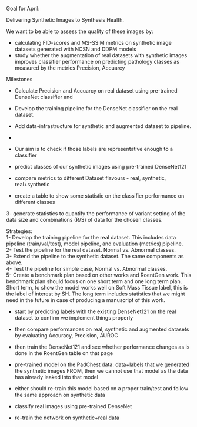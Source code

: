 Goal for April:

Delivering Synthetic Images to Synthesis Health. 

We want to be able to assess the quality of these images by:
- calculating FID-scores and MS-SSIM metrics on synthetic image datasets generated with NCSN and DDPM models 
- study whether the augmentation of real datasets with synthetic images improves classifier performance on predicting pathology classes as measured by the metrics Precision, Accuarcy


Milestones

- Calculate Precision and Accuarcy on real dataset using pre-trained DenseNet classifier and 
- Develop the training pipeline for the DenseNet classifier on the real dataset.
- Add data-infrastructure for synthetic and augmented dataset to pipeline.
- 

- Our aim is to check if those labels are representative enough to a classifier
- predict classes of our synthetic images using pre-trained DenseNet121
- compare metrics to different Dataset flavours - real, synthetic, real+synthetic
- create a table to show some statistic on the classifier performance on different classes

3- generate statistics to quantify the performance of variant setting of the data size and combinations (R/S) of data for the chosen classes.


Strategies:  
1- Develop the training pipeline for the real dataset. 
This includes data pipeline (train/val/test), model pipeline, and evaluation (metrics) pipeline.  
2- Test the pipeline for the real dataset. Normal vs. Abnormal classes.  
3- Extend the pipeline to the synthetic dataset. The same components as above.  
4- Test the pipeline for simple case, Normal vs. Abnormal classes.  
5- Create a benchmark plan based on other works and RoentGen work. This benchmark plan should focus on one short term and one long term plan. Short term, to show the model works well on Soft Mass Tissue label, this is the label of interest by SH. The long term includes statistics that we might need in the future in case of producing a manuscript of this work.

- start by predicting labels with the existing DenseNet121 on the real dataset to confirm we implement things properly
- then compare performances on real, synthetic and augmented datasets by evaluating Accuracy, Precision, AUROC
- then train the DenseNet121 and see whether performance changes as is done in the RoentGen table on that page

- pre-trained model on the PadChest data: data+labels that we generated the synthetic images FROM, then we cannot use that model as the data has already leaked into that model
- either should re-train this model based on a proper train/test and follow the same approach on synthetic data

- classify real images using pre-trained DenseNet
- re-train the network on synthetic+real data